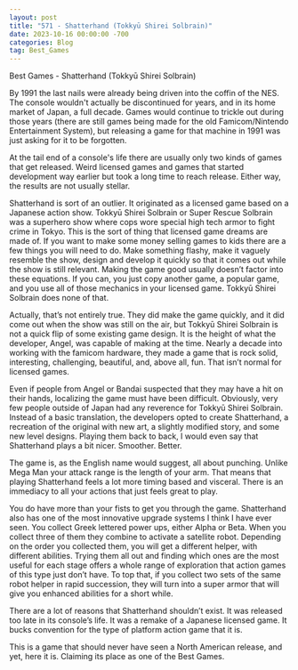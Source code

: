 ```yaml
---
layout: post
title: "571 - Shatterhand (Tokkyū Shirei Solbrain)"
date: 2023-10-16 00:00:00 -700
categories: Blog
tag: Best_Games
---
```


Best Games - Shatterhand (Tokkyū Shirei Solbrain)

By 1991 the last nails were already being driven into the coffin of the NES. The console wouldn't actually be discontinued for years, and in its home market of Japan, a full decade. Games would continue to trickle out during those years (there are still games being made for the old Famicom/Nintendo Entertainment System), but releasing a game for that machine in 1991 was just asking for it to be forgotten.

At the tail end of a console's life there are usually only two kinds of games that get released. Weird licensed games and games that started development way earlier but took a long time to reach release. Either way, the results are not usually stellar.

Shatterhand is sort of an outlier. It originated as a licensed game based on a Japanese action show. Tokkyū Shirei Solbrain or Super Rescue Solbrain was a superhero show where cops wore special high tech armor to fight crime in Tokyo. This is the sort of thing that licensed game dreams are made of. If you want to make some money selling games to kids there are a few things you will need to do. Make something flashy, make it vaguely resemble the show, design and develop it quickly so that it comes out while the show is still relevant. Making the game good usually doesn’t factor into these equations. If you can, you just copy another game, a popular game, and you use all of those mechanics in your licensed game. Tokkyū Shirei Solbrain does none of that.

Actually, that’s not entirely true. They did make the game quickly, and it did come out when the show was still on the air, but Tokkyū Shirei Solbrain is not a quick flip of some existing game design. It is the height of what the developer, Angel, was capable of making at the time. Nearly a decade into working with the famicom hardware, they made a game that is rock solid, interesting, challenging, beautiful, and, above all, fun. That isn’t normal for licensed games.

Even if people from Angel or Bandai suspected that they may have a hit on their hands, localizing the game must have been difficult. Obviously, very few people outside of Japan had any reverence for Tokkyū Shirei Solbrain. Instead of a basic translation, the developers opted to create Shatterhand, a recreation of the original with new art, a slightly modified story, and some new level designs. Playing them back to back, I would even say that Shatterhand plays a bit nicer. Smoother. Better.

The game is, as the English name would suggest, all about punching. Unlike Mega Man your attack range is the length of your arm. That means that playing Shatterhand feels a lot more timing based and visceral. There is an immediacy to all your actions that just feels great to play.

You do have more than your fists to get you through the game. Shatterhand also has one of the most innovative upgrade systems I think I have ever seen. You collect Greek lettered power ups, either Alpha or Beta. When you collect three of them they combine to activate a satellite robot. Depending on the order you collected them, you will get a different helper, with different abilities. Trying them all out and finding which ones are the most useful for each stage offers a whole range of exploration that action games of this type just don’t have. To top that, if you collect two sets of the same robot helper in rapid succession, they will turn into a super armor that will give you enhanced abilities for a short while.

There are a lot of reasons that Shatterhand shouldn’t exist. It was released too late in its console’s life. It was a remake of a Japanese licensed game. It bucks convention for the type of platform action game that it is.

This is a game that should never have seen a North American release, and yet, here it is. Claiming its place as one of the Best Games.

​
